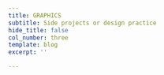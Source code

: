 ```yaml
---
title: GRAPHICS
subtitle: Side projects or design practice
hide_title: false
col_number: three
template: blog
excerpt: ''

---
```

